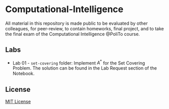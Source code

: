 # Computational-Intelligence
All material in this repository is made public to be evaluated by other colleagues, for peer-review, to contain homeworks, final project, and to take the final exam of the Computational Intelligence @PoliTo course.

## Labs
- Lab 01 - `set-covering` folder: Implement $A^*$ for the Set Covering Problem. The solution can be found in the Lab Request section of the Notebook.

## License
[MIT License](LICENSE)
